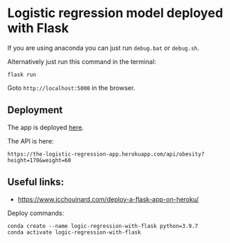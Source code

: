 # Logistic regression model deployed with Flask

If you are using anaconda you can just run `debug.bat` or `debug.sh`.

Alternatively just run this command in the terminal:

```
flask run
```

Goto `http://localhost:5000` in the browser.

## Deployment

The app is deployed [here](https://the-logistic-regression-app.herokuapp.com/obesity).

The API is here:

```
https://the-logistic-regression-app.herokuapp.com/api/obesity?height=170&weight=60
```

## Useful links:

* https://www.jcchouinard.com/deploy-a-flask-app-on-heroku/

Deploy commands:

```
conda create --name logic-regression-with-flask python=3.9.7
conda activate logic-regression-with-flask
```

